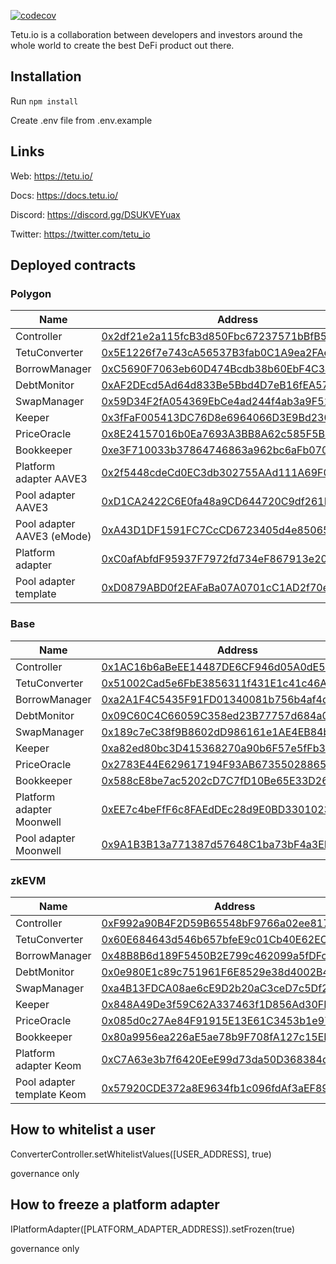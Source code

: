 [![codecov](https://codecov.io/gh/tetu-io/tetu-converter/branch/master/graph/badge.svg?token=U454YZ3I5G)](https://codecov.io/gh/tetu-io/tetu-converter)

Tetu.io is a collaboration between developers and investors around the whole world to create the best
DeFi product out there.

## Installation

Run `npm install`

Create .env file from .env.example

## Links

Web: https://tetu.io/

Docs: https://docs.tetu.io/

Discord: https://discord.gg/DSUKVEYuax

Twitter: https://twitter.com/tetu_io

## Deployed contracts
### Polygon

| Name                            | Address                                                                                                                                    |
|---------------------------------|--------------------------------------------------------------------------------------------------------------------------------------------|
|    Controller                   | [0x2df21e2a115fcB3d850Fbc67237571bBfB566e99](https://polygonscan.com/address/0x2df21e2a115fcB3d850Fbc67237571bBfB566e99#readProxyContract) |
|    TetuConverter                | [0x5E1226f7e743cA56537B3fab0C1A9ea2FAe7BAb1](https://polygonscan.com/address/0x5E1226f7e743cA56537B3fab0C1A9ea2FAe7BAb1#readProxyContract) |
|    BorrowManager                | [0xC5690F7063eb60D474Bcdb38b60EbF4C3a8Ece3C](https://polygonscan.com/address/0xC5690F7063eb60D474Bcdb38b60EbF4C3a8Ece3C#readProxyContract) |
|    DebtMonitor                  | [0xAF2DEcd5Ad64d833Be5Bbd4D7eB16fEA57D473a2](https://polygonscan.com/address/0xAF2DEcd5Ad64d833Be5Bbd4D7eB16fEA57D473a2#readProxyContract) |
|    SwapManager                  | [0x59D34F2fA054369EbCe4ad244f4ab3a9F51700f3](https://polygonscan.com/address/0x59D34F2fA054369EbCe4ad244f4ab3a9F51700f3#readProxyContract) |
|    Keeper                       | [0x3fFaF005413DC76D8e6964066D3E9Bd2303d5905](https://polygonscan.com/address/0x3fFaF005413DC76D8e6964066D3E9Bd2303d5905#readProxyContract) |
|    PriceOracle                  | [0x8E24157016b0Ea7693A3BB8A62c585F5B77828ec](https://polygonscan.com/address/0x8E24157016b0Ea7693A3BB8A62c585F5B77828ec#readProxyContract) |
|    Bookkeeper                   | [0xe3F710033b37864746863a962bc6aFb070d53534](https://polygonscan.com/address/0xe3F710033b37864746863a962bc6aFb070d53534#readProxyContract) |
|    Platform adapter AAVE3       | [0x2f5448cdeCd0EC3db302755AAd111A69F0EC8fDe](https://polygonscan.com/address/0x2f5448cdeCd0EC3db302755AAd111A69F0EC8fDe#readProxyContract) |
|    Pool adapter AAVE3           | [0xD1CA2422C6E0fa48a9CD644720C9df261E85C784](https://polygonscan.com/address/0xD1CA2422C6E0fa48a9CD644720C9df261E85C784#readProxyContract) |
|    Pool adapter AAVE3 (eMode)   | [0xA43D1DF1591FC7CcCD6723405d4e85065802a959](https://polygonscan.com/address/0xA43D1DF1591FC7CcCD6723405d4e85065802a959#readProxyContract) |
|    Platform adapter             | [0xC0afAbfdF95937F7972fd734eF867913e208052A](https://polygonscan.com/address/0xC0afAbfdF95937F7972fd734eF867913e208052A#readProxyContract) |
|    Pool adapter template        | [0xD0879ABD0f2EAFaBa07A0701cC1AD2f70e69a069](https://polygonscan.com/address/0xD0879ABD0f2EAFaBa07A0701cC1AD2f70e69a069#readProxyContract) |

### Base

| Name                            | Address                                                                                                                                 |
|---------------------------------|-----------------------------------------------------------------------------------------------------------------------------------------|
|    Controller                   | [0x1AC16b6aBeEE14487DE6CF946d05A0dE5169a917](https://basescan.org/address/0x1AC16b6aBeEE14487DE6CF946d05A0dE5169a917#readProxyContract) |
|    TetuConverter                | [0x51002Cad5e6FbE3856311f431E1c41c46Acc5D47](https://basescan.org/address/0x51002Cad5e6FbE3856311f431E1c41c46Acc5D47#readProxyContract) |
|    BorrowManager                | [0xa2A1F4C5435F91FD01340081b756b4af4d944025](https://basescan.org/address/0xa2A1F4C5435F91FD01340081b756b4af4d944025#readProxyContract) |
|    DebtMonitor                  | [0x09C60C4C66059C358ed23B77757d684a0dFDB759](https://basescan.org/address/0x09C60C4C66059C358ed23B77757d684a0dFDB759#readProxyContract) |
|    SwapManager                  | [0x189c7eC38f9B8602dD986161e1AE4EB84b5Bd428](https://basescan.org/address/0x189c7eC38f9B8602dD986161e1AE4EB84b5Bd428#readProxyContract) |
|    Keeper                       | [0xa82ed80bc3D415368270a90b6F57e5fFb32d481A](https://basescan.org/address/0xa82ed80bc3D415368270a90b6F57e5fFb32d481A#readProxyContract) |
|    PriceOracle                  | [0x2783E44E629617194F93AB67355028865c9117b4](https://basescan.org/address/0x2783E44E629617194F93AB67355028865c9117b4#readProxyContract) |
|    Bookkeeper                   | [0x588cE8be7ac5202cD7C7fD10Be65E33D26dA2534](https://basescan.org/address/0x588cE8be7ac5202cD7C7fD10Be65E33D26dA2534#readProxyContract) |
|    Platform adapter Moonwell    | [0xEE7c4beFfF6c8FAEdDEc28d9E0BD330102328e9F](https://basescan.org/address/0xEE7c4beFfF6c8FAEdDEc28d9E0BD330102328e9F#readProxyContract) |
|    Pool adapter Moonwell        | [0x9A1B3B13a771387d57648C1ba73bF4a3EF9d6D3a](https://basescan.org/address/0x9A1B3B13a771387d57648C1ba73bF4a3EF9d6D3a#readProxyContract) |
                           
### zkEVM       
                                   
| Name                            | Address                                                                                                                                          |
|---------------------------------|--------------------------------------------------------------------------------------------------------------------------------------------------|
|    Controller                   | [0xF992a90B4F2D59B65548bF9766a02ee8170E7F07](https://zkevm.polygonscan.com/address/0xF992a90B4F2D59B65548bF9766a02ee8170E7F07#readProxyContract) |
|    TetuConverter                | [0x60E684643d546b657bfeE9c01Cb40E62EC1fe1e2](https://zkevm.polygonscan.com/address/0x60E684643d546b657bfeE9c01Cb40E62EC1fe1e2#readProxyContract) |
|    BorrowManager                | [0x48B8B6d189F5450B2E799c462099a5fDFc910A96](https://zkevm.polygonscan.com/address/0x48B8B6d189F5450B2E799c462099a5fDFc910A96#readProxyContract) |
|    DebtMonitor                  | [0x0e980E1c89c751961F6E8529e38d4002B4D8Bf3e](https://zkevm.polygonscan.com/address/0x0e980E1c89c751961F6E8529e38d4002B4D8Bf3e#readProxyContract) |
|    SwapManager                  | [0xa4B13FDCA08ae6cE9D2b20aC3ceD7c5Df267e205](https://zkevm.polygonscan.com/address/0xa4B13FDCA08ae6cE9D2b20aC3ceD7c5Df267e205#readProxyContract) |
|    Keeper                       | [0x848A49De3f59C62A337463f1D856Ad30FE85675e](https://zkevm.polygonscan.com/address/0x848A49De3f59C62A337463f1D856Ad30FE85675e#readProxyContract) |
|    PriceOracle                  | [0x085d0c27Ae84F91915E13E61C3453b1e974404f3](https://zkevm.polygonscan.com/address/0x085d0c27Ae84F91915E13E61C3453b1e974404f3#readProxyContract) |
|    Bookkeeper                   | [0x80a9956ea226aE5ae78b9F708fA127c15EF74F86](https://zkevm.polygonscan.com/address/0x80a9956ea226aE5ae78b9F708fA127c15EF74F86#readProxyContract) |
|    Platform adapter Keom        | [0xC7A63e3b7f6420EeE99d73da50D368384d7bdC8A](https://zkevm.polygonscan.com/address/0xC7A63e3b7f6420EeE99d73da50D368384d7bdC8A#readProxyContract) |
|    Pool adapter template Keom   | [0x57920CDE372a8E9634fb1c096fdAf3aEF892131b](https://zkevm.polygonscan.com/address/0x57920CDE372a8E9634fb1c096fdAf3aEF892131b#readProxyContract) |

                                   
## How to whitelist a user         
ConverterController.setWhitelistValues([USER_ADDRESS], true)
  
governance only 

## How to freeze a platform adapter
IPlatformAdapter([PLATFORM_ADAPTER_ADDRESS]).setFrozen(true)

governance only